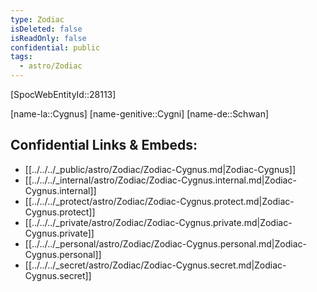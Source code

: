 ```yaml
---
type: Zodiac
isDeleted: false
isReadOnly: false
confidential: public
tags:
  - astro/Zodiac
---
```

[SpocWebEntityId::28113]



[name-la::Cygnus]
[name-genitive::Cygni]
[name-de::Schwan]


## Confidential Links & Embeds: 
- [[../../../_public/astro/Zodiac/Zodiac-Cygnus.md|Zodiac-Cygnus]] 
- [[../../../_internal/astro/Zodiac/Zodiac-Cygnus.internal.md|Zodiac-Cygnus.internal]] 
- [[../../../_protect/astro/Zodiac/Zodiac-Cygnus.protect.md|Zodiac-Cygnus.protect]] 
- [[../../../_private/astro/Zodiac/Zodiac-Cygnus.private.md|Zodiac-Cygnus.private]] 
- [[../../../_personal/astro/Zodiac/Zodiac-Cygnus.personal.md|Zodiac-Cygnus.personal]] 
- [[../../../_secret/astro/Zodiac/Zodiac-Cygnus.secret.md|Zodiac-Cygnus.secret]] 
